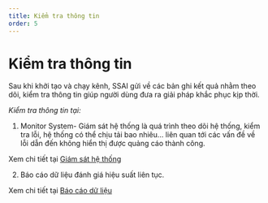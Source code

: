 ```yaml
---
title: Kiểm tra thông tin
order: 5
---
```


# Kiểm tra thông tin
Sau khi khởi tạo và chạy kênh, SSAI gửi về các bản ghi kết quả nhằm theo dõi, kiểm tra thông tin giúp người dùng đưa ra giải pháp khắc phục kịp thời.

*Kiểm tra thông tin tại:*

1. Monitor System- Giám sát hệ thống là quá trình theo dõi hệ thống, kiểm tra lỗi, hệ thống có thể chịu tải bao nhiêu… liên quan tới các vấn đề về lỗi dẫn đến không hiển thị được quảng cáo thành công.

Xem chi tiết tại [Giám sát hệ thống](../05-statistic/3-monitor-system)

2. Báo cáo dữ liệu đánh giá hiệu suất liên tục.

Xem chi tiết tại [Báo cáo dữ liệu](../05-statistic/5-data-reporting)